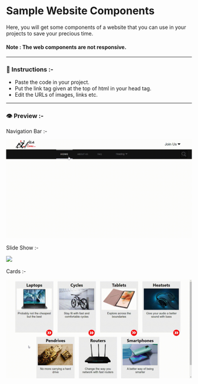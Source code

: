 # Sample Website Components
Here, you will get some components of a website that you can use in your projects to save your precious time.<br>
<h4>Note : The web components are not responsive.</h4>
<hr>

### 📄 Instructions :-
<ul>
<li>Paste the code in your project.</li>
<li>Put the link tag given at the top of html in your head tag.</li>
<li>Edit the URLs of images, links etc.</li>
</ul>
<hr>

### 👁️ Preview :-
Navigation Bar :-
<div>
  <img src='https://github.com/AshishAntil07/AshishAntil07/blob/SampleWC/navBar.gif'>
</div>

Slide Show :-
<div>
  <img src='https://github.com/AshishAntil07/AshishAntil07/blob/SampleWC/slide%20show.gif'>
</div>

Cards :-
<div>
  <img src='https://github.com/AshishAntil07/AshishAntil07/blob/SampleWC/cards.gif'>
</div>
